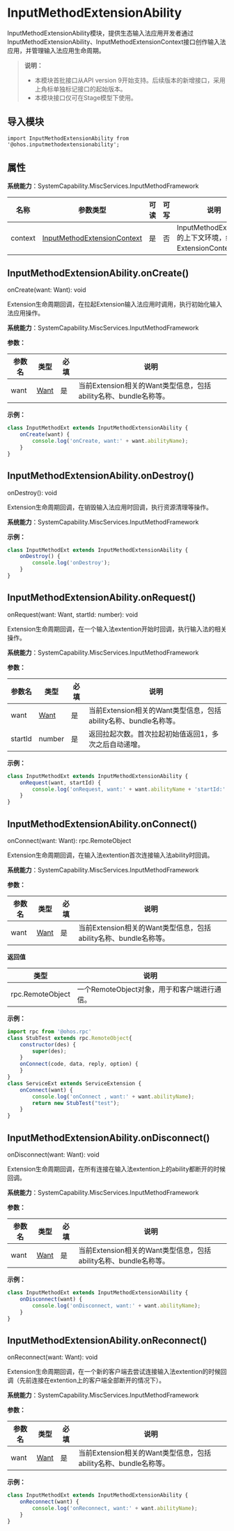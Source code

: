 # InputMethodExtensionAbility

InputMethodExtensionAbility模块，提供生态输入法应用开发者通过InputMethodExtensionAbility、InputMethodExtensionContext接口创作输入法应用，并管理输入法应用生命周期。

> **说明：**
> 
> - 本模块首批接口从API version 9开始支持。后续版本的新增接口，采用上角标单独标记接口的起始版本。
> - 本模块接口仅可在Stage模型下使用。

## 导入模块

```
import InputMethodExtensionAbility from '@ohos.inputmethodextensionability';
```

## 属性

**系统能力**：SystemCapability.MiscServices.InputMethodFramework

| 名称 | 参数类型 | 可读 | 可写 | 说明 |
| -------- | -------- | -------- | -------- | -------- |
| context | [InputMethodExtensionContext](js-apis-inputmethod-extension-context.md) | 是 | 否 | InputMethodExtension的上下文环境，继承自ExtensionContext。 |


## InputMethodExtensionAbility.onCreate()

onCreate(want: Want): void

Extension生命周期回调，在拉起Extension输入法应用时调用，执行初始化输入法应用操作。

**系统能力**：SystemCapability.MiscServices.InputMethodFramework

**参数：**

  | 参数名 | 类型 | 必填 | 说明 | 
  | -------- | -------- | -------- | -------- |
  | want |  [Want](js-apis-application-Want.md) | 是 | 当前Extension相关的Want类型信息，包括ability名称、bundle名称等。 | 

**示例：**

```js
class InputMethodExt extends InputMethodExtensionAbility {
    onCreate(want) {
        console.log('onCreate, want:' + want.abilityName);
    }
}
```


## InputMethodExtensionAbility.onDestroy()

onDestroy(): void

Extension生命周期回调，在销毁输入法应用时回调，执行资源清理等操作。

**系统能力**：SystemCapability.MiscServices.InputMethodFramework

**示例：**

```js
class InputMethodExt extends InputMethodExtensionAbility {
    onDestroy() {
        console.log('onDestroy');
    }
}
```

## InputMethodExtensionAbility.onRequest()

onRequest(want: Want, startId: number): void

Extension生命周期回调，在一个输入法extention开始时回调，执行输入法的相关操作。

**系统能力**：SystemCapability.MiscServices.InputMethodFramework

**参数：**

  | 参数名 | 类型 | 必填 | 说明 | 
  | -------- | -------- | -------- | -------- |
  | want |  [Want](js-apis-application-Want.md) | 是 | 当前Extension相关的Want类型信息，包括ability名称、bundle名称等。 | 
  | startId | number | 是 | 返回拉起次数。首次拉起初始值返回1，多次之后自动递增。 |

**示例：**

```js
class InputMethodExt extends InputMethodExtensionAbility {
    onRequest(want, startId) {
        console.log('onRequest, want:' + want.abilityName + 'startId:' + startId);
    }
}
```

## InputMethodExtensionAbility.onConnect()

onConnect(want: Want): rpc.RemoteObject

Extension生命周期回调，在输入法extention首次连接输入法ability时回调。

**系统能力**：SystemCapability.MiscServices.InputMethodFramework

**参数：**

  | 参数名 | 类型 | 必填 | 说明 | 
  | -------- | -------- | -------- | -------- |
  | want |  [Want](js-apis-application-Want.md) | 是 | 当前Extension相关的Want类型信息，包括ability名称、bundle名称等。 | 

**返回值**

| 类型                            | 说明                                                         |
| ------------------------------- | ------------------------------------------------------------ |
| rpc.RemoteObject |  一个RemoteObject对象，用于和客户端进行通信。   |

**示例：**

```js
import rpc from '@ohos.rpc'
class StubTest extends rpc.RemoteObject{
    constructor(des) {
        super(des);
    }
    onConnect(code, data, reply, option) {
    }
}
class ServiceExt extends ServiceExtension {
    onConnect(want) {
        console.log('onConnect , want:' + want.abilityName);
        return new StubTest("test");
    }
}
```

## InputMethodExtensionAbility.onDisconnect()

onDisconnect(want: Want): void

Extension生命周期回调，在所有连接在输入法extention上的ability都断开的时候回调。

**系统能力**：SystemCapability.MiscServices.InputMethodFramework

**参数：**

  | 参数名 | 类型 | 必填 | 说明 | 
  | -------- | -------- | -------- | -------- |
  | want |  [Want](js-apis-application-Want.md) | 是 | 当前Extension相关的Want类型信息，包括ability名称、bundle名称等。 | 

**示例：**

```js
class InputMethodExt extends InputMethodExtensionAbility {
    onDisconnect(want) {
        console.log('onDisconnect, want:' + want.abilityName);
    }
}
```

## InputMethodExtensionAbility.onReconnect()

onReconnect(want: Want): void

Extension生命周期回调，在一个新的客户端去尝试连接输入法extention的时候回调（先前连接在extention上的客户端全部断开的情况下）。

**系统能力**：SystemCapability.MiscServices.InputMethodFramework

**参数：**

  | 参数名 | 类型 | 必填 | 说明 | 
  | -------- | -------- | -------- | -------- |
  | want |  [Want](js-apis-application-Want.md) | 是 | 当前Extension相关的Want类型信息，包括ability名称、bundle名称等。 | 

**示例：**

```js
class InputMethodExt extends InputMethodExtensionAbility {
    onReconnect(want) {
        console.log('onReconnect, want:' + want.abilityName);
    }
}
```

